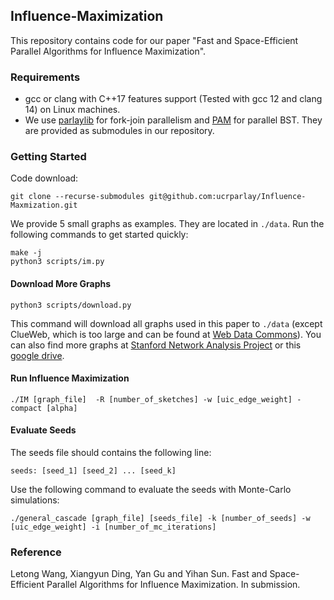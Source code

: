 ## Influence-Maximization

This repository contains code for our paper "Fast and Space-Efficient Parallel Algorithms for Influence Maximization".

### Requirements

- gcc or clang with C++17 features support (Tested with gcc 12 and clang 14) on Linux machines.
- We use <a href="https://github.com/cmuparlay/parlaylib">parlaylib</a> for fork-join parallelism and <a href="https://github.com/cmuparlay/PAM">PAM</a> for parallel BST. They are provided as submodules in our repository.

### Getting Started

Code download:
```
git clone --recurse-submodules git@github.com:ucrparlay/Influence-Maxmization.git
```

We provide 5 small graphs as examples. They are located in `./data`. Run the following commands to get started quickly:
```
make -j
python3 scripts/im.py
```

#### Download More Graphs

```
python3 scripts/download.py
```

This command will download all graphs used in this paper to `./data` (except ClueWeb, which is too large and can be found at <a href="http://webdatacommons.org/hyperlinkgraph/">Web Data Commons</a>). You can also find more graphs at <a href="http://snap.stanford.edu/">Stanford Network Analysis Project</a> or this <a href="https://drive.google.com/drive/folders/1ZuhfaLmdL-EyOiWYqZGD1rOy_oSFRWe4">google drive</a>.

#### Run Influence Maximization

```
./IM [graph_file]  -R [number_of_sketches] -w [uic_edge_weight] -compact [alpha]
```

#### Evaluate Seeds

The seeds file should contains the following line:
```
seeds: [seed_1] [seed_2] ... [seed_k]
```

Use the following command to evaluate the seeds with Monte-Carlo simulations:

```
./general_cascade [graph_file] [seeds_file] -k [number_of_seeds] -w [uic_edge_weight] -i [number_of_mc_iterations]
```

### Reference

Letong Wang, Xiangyun Ding, Yan Gu and Yihan Sun. Fast and Space-Efficient Parallel Algorithms for Influence Maximization. In submission.
